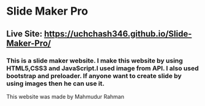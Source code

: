 # Slide Maker Pro
## Live Site: https://uchchash346.github.io/Slide-Maker-Pro/
### This is a slide maker website. I make this website by using HTML5,CSS3 and JavaScript.I used image from API. I also used bootstrap and preloader. If anyone want to create slide by using images then he can use it.
This website was made by Mahmudur Rahman
